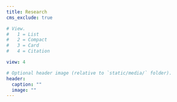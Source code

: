 ```yaml
---
title: Research
cms_exclude: true

# View.
#   1 = List
#   2 = Compact
#   3 = Card
#   4 = Citation

view: 4

# Optional header image (relative to `static/media/` folder).
header:
  caption: ""
  image: ""
---
```


